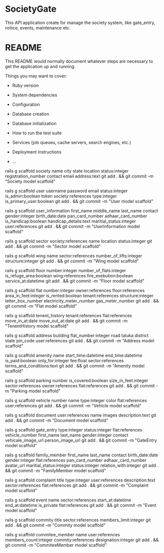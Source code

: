 # SocietyGate
This API application create for manage the society system, like gate_entry, notice, events, maintenance etc.

# README

This README would normally document whatever steps are necessary to get the
application up and running.

Things you may want to cover:

* Ruby version

* System dependencies

* Configuration

* Database creation

* Database initialization

* How to run the test suite

* Services (job queues, cache servers, search engines, etc.)

* Deployment instructions

* ...


rails g scaffold society name city state location status:integer registration_number contact email address:text
git add . && git commit -m "Society model scaffold"

rails g scaffold user username password email status:integer is_admin:boolean token society:references type:integer is_primary_user:boolean
git add . && git commit -m "User model scaffold"

rails g scaffold user_information first_name middle_name last_name contact gender:integer birth_date:date pan_card_number adhaar_card_number is_handicap:boolean handicap_details:text  maritial_status:integer user:references
git add . && git commit -m "UserInformation model scaffold"

rails g scaffold sector society:references name location status:integer
git add . && git commit -m "Sector model scaffold"

rails g scaffold wing name sector:references number_of_lifts:integer structure:integer
git add . && git commit -m "Wing model scaffold"

rails g scaffold floor number:integer number_of_flats:integer is_refuge_area:boolean wing:references fire_exebution:boolean service_at:datetime
git add . && git commit -m "Floor model scaffold"

rails g scaffold flat number:integer owner:references floor:references area_in_feet:integer is_rented:boolean tenant:references structure:integer letter_box_number electricity_meter_number gas_meter_number
git add . && git commit -m "Flat model scaffold"

rails g scaffold tenent_history tenant:references flat:references move_in_at:date move_out_at:date
git add . && git commit -m "TenentHistory model scaffold"

rails g scaffold address building flat_number:integer road taluka district state pin_code user:references
git add . && git commit -m "Address model scaffold"

rails g scaffold amenity name start_time:datetime end_time:datetime is_paid:boolean only_for:integer fee:float sector:references terms_and_conditions:text
git add . && git commit -m "Amenity model scaffold"

rails g scaffold parking number is_covered:boolean size_in_feet:integer sector:references owner:references flat:references
git add . && git commit -m "Parking model scaffold"

rails g scaffold vehicle number name type:integer color flat:references user:references
git add . && git commit -m "Vehicle model scaffold"

rails g scaffold document user:references name images description:text
git add . && git commit -m "Document model scaffold"

rails g scaffold gate_entry type:integer status:integer flat:references vehicle_number first_name last_name gender:integer contact vehicale_image_url person_image_url
git add . && git commit -m "GateEntry model scaffold"

rails g scaffold family_member first_name last_name contact birth_date:date gender:integer flat:references pan_card_number adhaar_card_number avatar_url maritial_status:integer status:integer relation_with:integer
git add . && git commit -m "FamilyMember model scaffold"

rails g scaffold complaint title type:integer user:references description:text sector:references flat:references
git add . && git commit -m "Complaint model scaffold"

rails g scaffold event name sector:references start_at:datetime end_at:datetime is_private flat:references
git add . && git commit -m "Event model scaffold"

rails g scaffold commity title sector:references members_limit:integer
git add . && git commit -m "Commity model scaffold"

rails g scaffold commitee_member name user:references members_count:integer commity:references designation:integer
git add . && git commit -m "CommiteeMember model scaffold"
